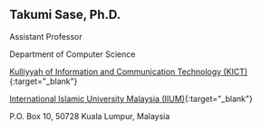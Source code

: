 
## Takumi Sase, Ph.D.
Assistant Professor

Department of Computer Science

[Kulliyyah of Information and Communication Technology (KICT)](https://www.iium.edu.my/kulliyyah/kict){:target="_blank"}

[International Islamic University Malaysia (IIUM)](https://www.iium.edu.my/v2/){:target="_blank"}

P.O. Box 10, 50728 Kuala Lumpur, Malaysia
